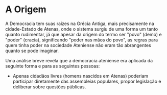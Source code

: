 # A Origem

A Democracia tem suas raízes na Grécia Antiga, mais precisamente na cidade-Estado de Atenas, onde o sistema surgiu de uma forma um tanto quanto rudimentar, já que apesar da origem do termo ser "povo" (demo) e "poder" (cracia), significando "poder nas mãos do povo", as regras para quem tinha poder na sociedade Ateniense não eram tão abrangentes quanto se pode imaginar.

Uma análise breve revela que a democracia ateniense era aplicada da seguinte forma e para as seguintes pessoas:

- Apenas cidadãos livres (homens nascidos em Atenas) poderiam participar diretamente das assembleias populares, propor legislação e deliberar sobre questões públicas.